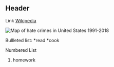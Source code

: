 ## Header
Link [Wikipedia](https://wikipedia.org/) 

![Map of hate crimes in United States 1991-2018](https://docs.google.com/spreadsheets/d/e/2PACX-1vSFYfCO2PR2JNfglBKT7-6cKRhrk6s2ZY8muCuJBGeqBQ8bvM34k7L78HsEUUxzewJEc6lOyUca1hK_/pubchart?oid=967545358&format=image)

Bullleted list:
*read 
*cook


Numbered List 
1. homework 
